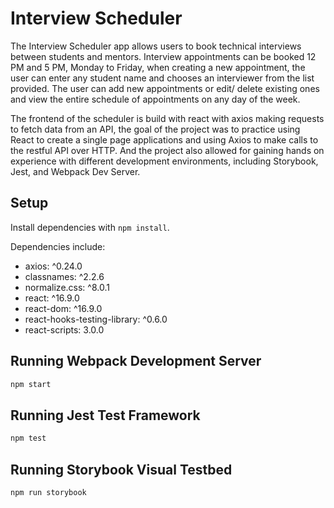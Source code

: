 # Interview Scheduler

The Interview Scheduler app allows users to book technical interviews between students and mentors. Interview appointments can be booked 12 PM and 5 PM, Monday to Friday, when creating a new appointment, the user can enter any student name and chooses an interviewer from the list provided. The user can add new appointments or edit/ delete existing ones and view the entire schedule of appointments on any day of the week.

The frontend of the scheduler is build with react with axios making requests to fetch data from an API, the goal of the project was to practice using React to create a single page applications and using Axios to make calls to the restful API over HTTP. And the project also allowed for gaining hands on experience with different development environments, including Storybook, Jest, and Webpack Dev Server.

## Setup

Install dependencies with `npm install`.

Dependencies include:

- axios: ^0.24.0
- classnames: ^2.2.6
- normalize.css: ^8.0.1
- react: ^16.9.0
- react-dom: ^16.9.0
- react-hooks-testing-library: ^0.6.0
- react-scripts: 3.0.0

## Running Webpack Development Server

```sh
npm start
```

## Running Jest Test Framework

```sh
npm test
```

## Running Storybook Visual Testbed

```sh
npm run storybook
```
